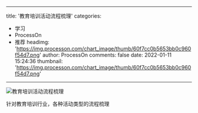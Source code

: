
---
title: '教育培训活动流程梳理'
categories: 
 - 学习
 - ProcessOn
 - 推荐
headimg: 'https://img.processon.com/chart_image/thumb/60f7cc0b5653bb0c960f54d7.png'
author: ProcessOn
comments: false
date: 2022-01-11 15:24:36
thumbnail: 'https://img.processon.com/chart_image/thumb/60f7cc0b5653bb0c960f54d7.png'
---

<div>   
<img class="thumb" alt="教育培训活动流程梳理" src="https://img.processon.com/chart_image/thumb/60f7cc0b5653bb0c960f54d7.png" referrerpolicy="no-referrer">
<p>针对教育培训行业，各种活动类型的流程梳理</p>  
</div>
            